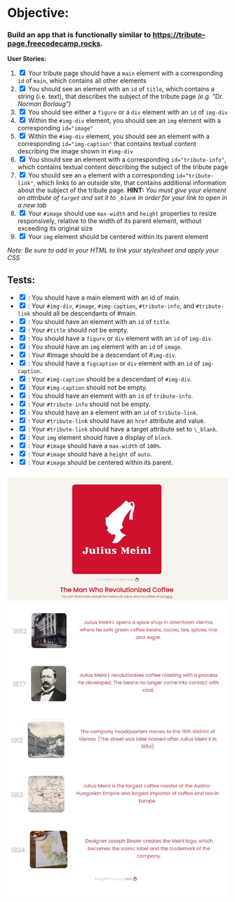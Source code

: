 # Objective:

### Build an app that is functionally similar to https://tribute-page.freecodecamp.rocks.

<strong>User Stories:</strong>

1. <input type="checkbox" checked/> Your tribute page should have a `main` element with a corresponding `id` of `main`, which contains all other elements
2. <input type="checkbox" checked/> You should see an element with an `id` of `title`, which contains a string (i.e. text), that describes the subject of the tribute page _(e.g. "Dr. Norman Borlaug")_
3. <input type="checkbox" checked/> You should see either a `figure` or a `div` element with an `id` of `img-div`
4. <input type="checkbox" checked/> Within the `#img-div` element, you should see an `img` element with a corresponding `id="image"`
5. <input type="checkbox" checked/> Within the `#img-div` element, you should see an element with a corresponding `id="img-caption"` that contains textual content describing the image shown in `#img-div`
6. <input type="checkbox" checked/> You should see an element with a corresponding `id="tribute-info"`, which contains textual content describing the subject of the tribute page
7. <input type="checkbox" checked/> You should see an `a` element with a corresponding `id="tribute-link"`, which links to an outside site, that contains additional information about the subject of the tribute page. <strong>HINT:</strong> _You must give your element an attribute of `target` and set it to `_blank` in order for your link to open in a new tab_
8. <input type="checkbox" checked/> Your `#image` should use `max-width` and `height` properties to resize responsively, relative to the width of its parent element, without exceeding its original size
9. <input type="checkbox" checked/> Your `img` element should be centered within its parent element

_Note: Be sure to add <link rel="stylesheet" href="styles.css"> in your HTML to link your stylesheet and apply your CSS_

## Tests:

- <input type="checkbox" checked/> : You should have a main element with an id of main.
- <input type="checkbox" checked/> : Your `#img-div`, `#image`, `#img-caption`, `#tribute-info`, and `#tribute-link` should all be descendants of #main.
- <input type="checkbox" checked/> : You should have an element with an `id` of `title`.
- <input type="checkbox" checked/> : Your `#title` should not be empty.
- <input type="checkbox" checked/> : You should have a `figure` or `div` element with an `id` of `img-div`.
- <input type="checkbox" checked/> : You should have an `img` element with an `id` of `image`.
- <input type="checkbox" checked/> : Your #image should be a descendant of #`img-div`.
- <input type="checkbox" checked/> : You should have a `figcaption` or `div` element with an `id` of `img-caption`.
- <input type="checkbox" checked/> : Your `#img-caption` should be a descendant of `#img-div`.
- <input type="checkbox" checked/> : Your `#img-caption` should not be empty.
- <input type="checkbox" checked/> : You should have an element with an `id` of `tribute-info`.
- <input type="checkbox" checked/> : Your `#tribute-info` should not be empty.
- <input type="checkbox" checked/> : You should have an a element with an `id` of `tribute-link`.
- <input type="checkbox" checked/> : Your `#tribute-lin`k should have an `href` attribute and value.
- <input type="checkbox" checked/> : Your `#tribute-link` should have a target attribute set to `\_blank`.
- <input type="checkbox" checked/> : Your `img` element should have a display of `block`.
- <input type="checkbox" checked/> : Your `#image` should have a `max-width` of `100%`.
- <input type="checkbox" checked/> : Your `#image` should have a `height` of `auto`.
- <input type="checkbox" checked/> : Your `#image` should be centered within its parent.

<img src="img/Preview.JPG">
<img src="img/Preview1.JPG">
